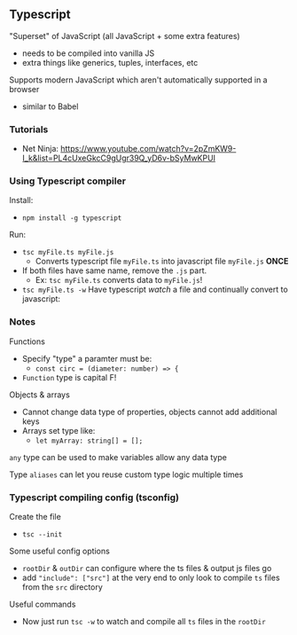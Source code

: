 ## Typescript

"Superset" of JavaScript (all JavaScript + some extra features)

-   needs to be compiled into vanilla JS
-   extra things like generics, tuples, interfaces, etc

Supports modern JavaScript which aren't automatically supported in a browser

-   similar to Babel

### Tutorials

-   Net Ninja: https://www.youtube.com/watch?v=2pZmKW9-I_k&list=PL4cUxeGkcC9gUgr39Q_yD6v-bSyMwKPUI

### Using Typescript compiler

Install:

-   `npm install -g typescript`

Run:

-   `tsc myFile.ts myFile.js`
    -   Converts typescript file `myFile.ts` into javascript file `myFile.js` **ONCE**
-   If both files have same name, remove the `.js` part.
    -   Ex: `tsc myFile.ts` converts data to `myFile.js`!
-   `tsc myFile.ts -w` Have typescript _watch_ a file and continually convert to javascript:

### Notes

Functions

-   Specify "type" a paramter must be:
    -   `const circ = (diameter: number) => {`
-   `Function` type is capital F!

Objects & arrays

-   Cannot change data type of properties, objects cannot add additional keys
-   Arrays set type like:
    -   `let myArray: string[] = [];`

`any` type can be used to make variables allow any data type

Type `aliases` can let you reuse custom type logic multiple times

### Typescript compiling config (tsconfig)

Create the file

-   `tsc --init`

Some useful config options

-   `rootDir` & `outDir` can configure where the ts files & output js files go
-   add `"include": ["src"]` at the very end to only look to compile `ts` files from the `src` directory

Useful commands

-   Now just run `tsc -w` to watch and compile all `ts` files in the `rootDir`
